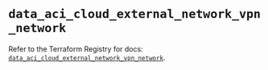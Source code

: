 # `data_aci_cloud_external_network_vpn_network`

Refer to the Terraform Registry for docs: [`data_aci_cloud_external_network_vpn_network`](https://registry.terraform.io/providers/ciscodevnet/aci/2.17.0/docs/data-sources/cloud_external_network_vpn_network).
